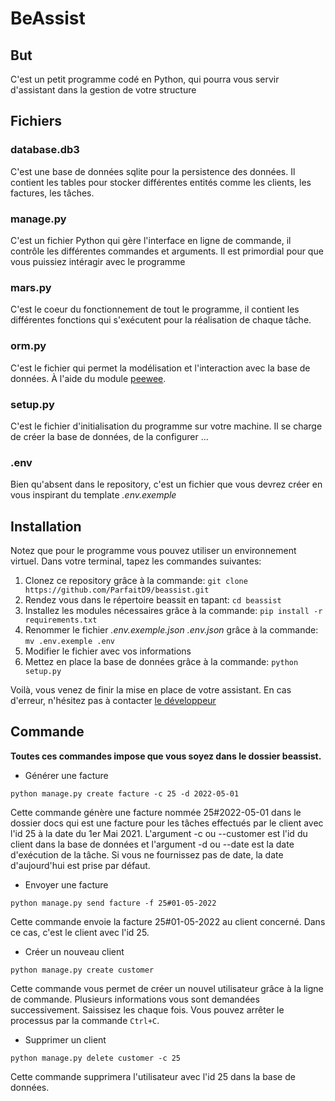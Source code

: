 # BeAssist

## But
C'est un petit programme codé en Python, qui pourra vous servir d'assistant dans la gestion de votre structure

## Fichiers
### database.db3
C'est une base de données sqlite pour la persistence des données.
Il contient les tables pour stocker différentes entités comme les clients, les factures, les tâches.

### manage.py
C'est un fichier Python qui gère l'interface en ligne de commande, il contrôle les différentes commandes
et arguments. Il est primordial pour que vous puissiez intéragir avec le programme

### mars.py
C'est le coeur du fonctionnement de tout le programme, il contient les différentes fonctions qui s'exécutent pour la réalisation de chaque tâche.

### orm.py
C'est le fichier qui permet la modélisation et l'interaction avec la base de données. À l'aide du module [peewee](https://github.com/coleifer/peewee).

### setup.py
C'est le fichier d'initialisation du programme sur votre machine. Il se charge de créer la base de données, de la configurer ...

### .env
Bien qu'absent dans le repository, c'est un fichier que vous devrez créer en vous inspirant du template 
*.env.exemple* 

## Installation
Notez que pour le programme vous pouvez utiliser un environnement virtuel.
Dans votre terminal, tapez les commandes suivantes:

1. Clonez ce repository grâce à la commande:
`git clone https://github.com/ParfaitD9/beassist.git`
2. Rendez vous dans le répertoire beassit en tapant:
`cd beassist`
3. Installez les modules nécessaires grâce à la commande:
`pip install -r requirements.txt`
4. Renommer le fichier *.env.exemple.json* *.env.json* grâce à la commande:
`mv .env.exemple .env`
5. Modifier le fichier avec vos informations
6. Mettez en place la base de données grâce à la commande:
`python setup.py`

Voilà, vous venez de finir la mise en place de votre assistant. En cas d'erreur, n'hésitez pas à contacter [le développeur](mailto:pdetchenou@gmail.com)

## Commande
**Toutes ces commandes impose que vous soyez dans le dossier beassist.**
- Générer une facture

`python manage.py create facture -c 25 -d 2022-05-01`

Cette commande génère une facture nommée 25#2022-05-01 dans le dossier docs qui est une facture pour les tâches effectués par le client avec l'id 25 à la date du 1er Mai 2021. L'argument -c ou --customer est l'id du client dans la base de données et l'argument -d ou --date est la date d'exécution de la tâche. Si vous ne fournissez pas de date, la date d'aujourd'hui est prise par défaut.

- Envoyer une facture

`python manage.py send facture -f 25#01-05-2022`

Cette commande envoie la facture 25#01-05-2022 au client concerné. Dans ce cas, c'est le client avec l'id 25.

- Créer un nouveau client

`python manage.py create customer`

Cette commande vous permet de créer un nouvel utilisateur grâce à la ligne de commande. Plusieurs informations vous sont demandées successivement. Saissisez les chaque fois. Vous pouvez arrêter le processus par la commande `Ctrl+C`.

- Supprimer un client

`python manage.py delete customer -c 25`

Cette commande supprimera l'utilisateur avec l'id 25 dans la base de données.